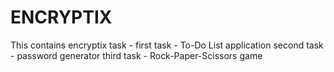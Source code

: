 # ENCRYPTIX
This contains encryptix task - first task - To-Do List application     second task -  password generator      third task - Rock-Paper-Scissors game
